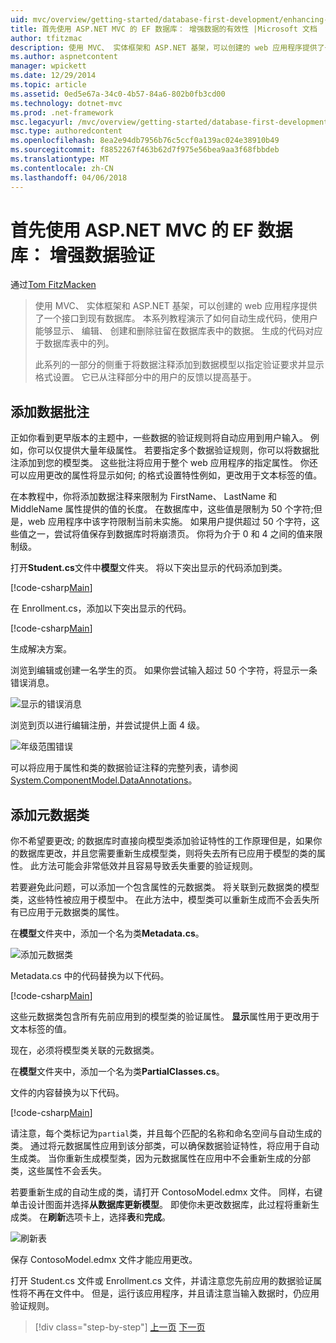 ```yaml
---
uid: mvc/overview/getting-started/database-first-development/enhancing-data-validation
title: 首先使用 ASP.NET MVC 的 EF 数据库： 增强数据的有效性 |Microsoft 文档
author: tfitzmac
description: 使用 MVC、 实体框架和 ASP.NET 基架，可以创建的 web 应用程序提供了一个接口到现有数据库。 此教程系列...
ms.author: aspnetcontent
manager: wpickett
ms.date: 12/29/2014
ms.topic: article
ms.assetid: 0ed5e67a-34c0-4b57-84a6-802b0fb3cd00
ms.technology: dotnet-mvc
ms.prod: .net-framework
msc.legacyurl: /mvc/overview/getting-started/database-first-development/enhancing-data-validation
msc.type: authoredcontent
ms.openlocfilehash: 8ea2e94db7956b76c5ccf0a139ac024e38910b49
ms.sourcegitcommit: f8852267f463b62d7f975e56bea9aa3f68fbbdeb
ms.translationtype: MT
ms.contentlocale: zh-CN
ms.lasthandoff: 04/06/2018
---
```

<a name="ef-database-first-with-aspnet-mvc-enhancing-data-validation"></a>首先使用 ASP.NET MVC 的 EF 数据库： 增强数据验证
====================
通过[Tom FitzMacken](https://github.com/tfitzmac)

> 使用 MVC、 实体框架和 ASP.NET 基架，可以创建的 web 应用程序提供了一个接口到现有数据库。 本系列教程演示了如何自动生成代码，使用户能够显示、 编辑、 创建和删除驻留在数据库表中的数据。 生成的代码对应于数据库表中的列。
> 
> 此系列的一部分的侧重于将数据注释添加到数据模型以指定验证要求并显示格式设置。 它已从注释部分中的用户的反馈以提高基于。


## <a name="add-data-annotations"></a>添加数据批注

正如你看到更早版本的主题中，一些数据的验证规则将自动应用到用户输入。 例如，你可以仅提供大量年级属性。 若要指定多个数据验证规则，你可以将数据批注添加到您的模型类。 这些批注将应用于整个 web 应用程序的指定属性。 你还可以应用更改的属性将显示如何; 的格式设置特性例如，更改用于文本标签的值。

在本教程中，你将添加数据注释来限制为 FirstName、 LastName 和 MiddleName 属性提供的值的长度。 在数据库中，这些值是限制为 50 个字符;但是，web 应用程序中该字符限制当前未实施。 如果用户提供超过 50 个字符，这些值之一，尝试将值保存到数据库时将崩溃页。 你将为介于 0 和 4 之间的值来限制级。

打开**Student.cs**文件中**模型**文件夹。 将以下突出显示的代码添加到类。

[!code-csharp[Main](enhancing-data-validation/samples/sample1.cs?highlight=5,15,17,20)]

在 Enrollment.cs，添加以下突出显示的代码。

[!code-csharp[Main](enhancing-data-validation/samples/sample2.cs?highlight=5,10)]

生成解决方案。

浏览到编辑或创建一名学生的页。 如果你尝试输入超过 50 个字符，将显示一条错误消息。

![显示的错误消息](enhancing-data-validation/_static/image1.png)

浏览到页以进行编辑注册，并尝试提供上面 4 级。

![年级范围错误](enhancing-data-validation/_static/image2.png)

可以将应用于属性和类的数据验证注释的完整列表，请参阅[System.ComponentModel.DataAnnotations](https://msdn.microsoft.com/library/system.componentmodel.dataannotations.aspx)。

## <a name="add-metadata-classes"></a>添加元数据类

你不希望要更改; 的数据库时直接向模型类添加验证特性的工作原理但是，如果你的数据库更改，并且您需要重新生成模型类，则将失去所有已应用于模型的类的属性。 此方法可能会非常低效并且容易导致丢失重要的验证规则。

若要避免此问题，可以添加一个包含属性的元数据类。 将关联到元数据类的模型类，这些特性被应用于模型中。 在此方法中，模型类可以重新生成而不会丢失所有已应用于元数据类的属性。

在**模型**文件夹中，添加一个名为类**Metadata.cs**。

![添加元数据类](enhancing-data-validation/_static/image3.png)

Metadata.cs 中的代码替换为以下代码。

[!code-csharp[Main](enhancing-data-validation/samples/sample3.cs)]

这些元数据类包含所有先前应用到的模型类的验证属性。 **显示**属性用于更改用于文本标签的值。

现在，必须将模型类关联的元数据类。

在**模型**文件夹中，添加一个名为类**PartialClasses.cs**。

文件的内容替换为以下代码。

[!code-csharp[Main](enhancing-data-validation/samples/sample4.cs)]

请注意，每个类标记为`partial`类，并且每个匹配的名称和命名空间与自动生成的类。 通过将元数据属性应用到该分部类，可以确保数据验证特性，将应用于自动生成类。 当你重新生成模型类，因为元数据属性在应用中不会重新生成的分部类，这些属性不会丢失。

若要重新生成的自动生成的类，请打开 ContosoModel.edmx 文件。 同样，右键单击设计图面并选择**从数据库更新模型**。 即使你未更改数据库，此过程将重新生成类。 在**刷新**选项卡上，选择**表**和**完成**。

![刷新表](enhancing-data-validation/_static/image4.png)

保存 ContosoModel.edmx 文件才能应用更改。

打开 Student.cs 文件或 Enrollment.cs 文件，并请注意您先前应用的数据验证属性将不再在文件中。 但是，运行该应用程序，并且请注意当输入数据时，仍应用验证规则。

> [!div class="step-by-step"]
> [上一页](customizing-a-view.md)
> [下一页](publish-to-azure.md)
